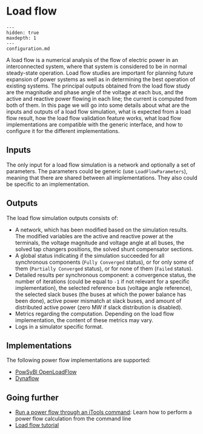 # Load flow

```{toctree}
---
hidden: true
maxdepth: 1
---
configuration.md
```

A load flow is a numerical analysis of the flow of electric power in an interconnected system, where that system is
considered to be in normal steady-state operation. Load flow studies are important for planning future expansion of
power systems as well as in determining the best operation of existing systems. The principal outputs obtained from
the load flow study are the magnitude and phase angle of the voltage at each bus, and the active and reactive power
flowing in each line; the current is computed from both of them. In this page we will go into some details about what
are the inputs and outputs of a load flow simulation, what is expected from a load flow result, how the load flow validation
feature works, what load flow implementations are compatible with the generic interface, and how to configure it for
the different implementations.

## Inputs

The only input for a load flow simulation is a network and optionally a set of parameters. The parameters could be generic
(use `LoadFlowParameters`), meaning that there are shared between all implementations. They also could be specific to an
implementation.

## Outputs

The load flow simulation outputs consists of:
- A network, which has been modified based on the simulation results. The modified variables are the active and reactive
power at the terminals, the voltage magnitude and voltage angle at all buses, the solved tap changers positions, the
solved shunt compensator sections.
- A global status indicating if the simulation succeeded for all synchronous components (`Fully Converged` status), or for 
only some of them (`Partially Converged` status), or for none of them (`Failed` status).
- Detailed results per synchronous component: a convergence status, the number of iterations (could be equal to `-1` if
not relevant for a specific implementation), the selected reference bus (voltage angle reference), the selected slack buses
(the buses at which the power balance has been done), active power mismatch at slack buses, and amount of distributed
active power (zero MW if slack distribution is disabled).
- Metrics regarding the computation. Depending on the load flow implementation, the content of these metrics may vary.
- Logs in a simulator specific format.

## Implementations

The following power flow implementations are supported:
- [PowSyBl OpenLoadFlow](inv:powsyblopenloadflow:*:*#index)
- [Dynaflow](inv:powsybldynawo:*:*#index)

## Going further
- [Run a power flow through an iTools command](../../user/itools/loadflow.md): Learn how to perform a power flow calculation from the command line
- [Load flow tutorial](TODO)